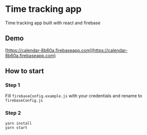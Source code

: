 # Time tracking app
Time tracking app built with react and firebase

## Demo
[https://calendar-8b60a.firebaseapp.com](https://calendar-8b60a.firebaseapp.com)

## How to start

### Step 1
Fill `firebaseConfig.example.js` with your credentials and rename to `firebaseConfig.js`

### Step 2

```
yarn install
yarn start
```